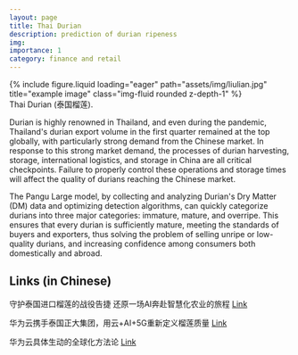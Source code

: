 ```yaml
---
layout: page
title: Thai Durian
description: prediction of durian ripeness
img:
importance: 1
category: finance and retail
---
```


<div class="row justify-content-center">
    <div class="col-sm-4 mt-3 mt-md-0">
        {% include figure.liquid loading="eager" path="assets/img/liulian.jpg" title="example image" class="img-fluid rounded z-depth-1" %}
    </div>
</div>
<div class="caption">
    Thai Durian (泰国榴莲).
</div>


Durian is highly renowned in Thailand, and even during the pandemic, Thailand's durian export volume in the first quarter remained at the top globally, with particularly strong demand from the Chinese market. In response to this strong market demand, the processes of durian harvesting, storage, international logistics, and storage in China are all critical checkpoints. Failure to properly control these operations and storage times will affect the quality of durians reaching the Chinese market.

The Pangu Large model, by collecting and analyzing Durian's Dry Matter (DM) data and optimizing detection algorithms, can quickly categorize durians into three major categories: immature, mature, and overripe. This ensures that every durian is sufficiently mature, meeting the standards of buyers and exporters, thus solving the problem of selling unripe or low-quality durians, and increasing confidence among consumers both domestically and abroad.


<div class="publications">
    <h2>Links (in Chinese)</h2>
    <p>守护泰国进口榴莲的战役告捷 还原一场AI奔赴智慧化农业的旅程 <a href="https://baijiahao.baidu.com/s?id=1743843019607505310&wfr=spider&for=pc">Link</a></p>
    <p>华为云携手泰国正大集团，用云+AI+5G重新定义榴莲质量 <a href="https://mp.weixin.qq.com/s?__biz=Mzg4Nzg0MTk3MA==&mid=2247483981&idx=1&sn=28dc96d03c7b8efac359746354e3477a&chksm=cf857790f8f2fe86cdac9280c76231a45aee69e39ece6f4eb5d06455f5d0b5466cebf862ada2&mpshare=1&scene=1&srcid=0813trzh6cjtoZPF3EqlggdI&sharer_shareinfo=3ef76ef26e56f465841e9512a53c5b2f&sharer_shareinfo_first=3ef76ef26e56f465841e9512a53c5b2f#rd">Link</a></p>
    <p>华为云具体生动的全球化方法论 <a href="https://mp.weixin.qq.com/s?__biz=MzI2NDk5NzA0Mw==&mid=2248139928&idx=2&sn=007be270dbffbf4606064dd91d9d45f6&chksm=eaaf5544ddd8dc52de5cc7387d08696624a26bef68eed088b221e4e496c7534e9a1085907acf&mpshare=1&scene=1&srcid=0813nqcAsXnYGt12HB9Akv1W&sharer_shareinfo=52a7acaca6fd66639fffb706ee2dff14&sharer_shareinfo_first=52a7acaca6fd66639fffb706ee2dff14#rd">Link</a></p>
</div>
